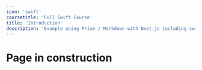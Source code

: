 ```yaml
---
icon: 'swift'
coursetitle: 'Full Swift Course'
title: 'Introduction'
description: 'Example using Prism / Markdown with Next.js including switching syntax highlighting themes.'
---
```


# Page in construction
